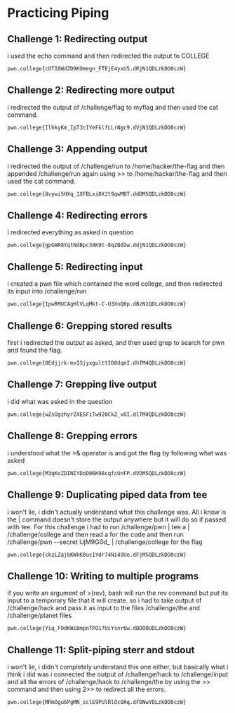 # Practicing Piping 

## Challenge 1: Redirecting output
i used the echo command and then redirected the output to COLLEGE
```
pwn.college{cOTI8WdZD9KOmegn_FTEjE4yxU5.dRjN1QDLzkDO0czW}
```
##

## Challenge 2: Redirecting more output
i redirected the output of /challenge/flag to myflag and then used the cat command.
```
pwn.college{IlhkyKm_IpT3cIYeFklfLLrNgc9.dVjN1QDLzkDO0czW}
```
##

## Challenge 3: Appending output
i redirected the output of /challenge/run to /home/hacker/the-flag and then appended /challenge/run again using >> to /home/hacker/the-flag and then used the cat command. 
```
pwn.college{8vywi5HXq_1XFBLxi8XJt9qwMBT.ddDM5QDLzkDO0czW}
```
##

## Challenge 4: Redirecting errors
i redirected everything as asked in question
```
pwn.college{gpGWR8YqtNdBpc34K9t-8qZBdIw.ddjN1QDLzkDO0czW}
```
## 

## Challenge 5: Redirecting input
i created a pwn file which contained the word college, and then redirected its input into /challenge/run 
```
pwn.college{IpwRMUCAgHlVLqMkt-C-U3XnQ0p.dBzN1QDLzkDO0czW}
```
##

## Challenge 6: Grepping stored results
first i redirected the output as asked, and then used grep to search for pwn and found the flag.
```
pwn.college{8Edjjrk-mvISjyxgulttIO8dqeI.dhTM4QDLzkDO0czW}
```
##

## Challenge 7: Grepping live output
i did what was asked in the question
```
pwn.college{wZsOgzhyrZXE5FiTw920CkZ_vOI.dlTM4QDLzkDO0czW}
```
##

## Challenge 8: Grepping errors
i understood what the >& operator is and got the flag by following what was asked
```
pwn.college{M3qKoZDINIYDoD06K98cqfcUnFP.dVDM5QDLzkDO0czW}
```
## 

## Challenge 9: Duplicating piped data from tee
i won't lie, i didn't actually understand what this challenge was. All i know is the | command doesn't store the output anywhere but it will do so if passed with tee. For this challenge i had to run /challenge/pwn | tee a | /challenge/college and then read a for the code and then run /challenge/pwn --secret UjM9G0d_ | /challenge/college for the flag
```
pwn.college{ckzLZajbKWkK0uc1Ydr74Ni49Ue.dFjM5QDLzkDO0czW}
```
##

## Challenge 10: Writing to multiple programs
if you write an argument of >(rev), bash will run the rev command but put its input to a temporary file that it will create. so i had to take output of /challenge/hack and pass it as input to the files /challenge/the and /challenge/planet files
```
pwn.college{Yiq_FOdKWiBmpnTPO17UcYsnr6w.dBDO0UDLzkDO0czW}
```
##

## Challenge 11: Split-piping sterr and stdout
i won't lie, i didn't completely understand this one either, but basically what i think i did was i connected the output of /challenge/hack to /challenge/input and all the errors of /challenge/hack to /challenge/the by using the >> command and then using 2>> to redirect all the errors.
```
pwn.college{MRmOgu6PgMN_sclE9PUlRlOcOAq.dFDNwYDLzkDO0czW}
```
##



